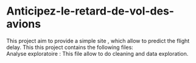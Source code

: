 # Anticipez-le-retard-de-vol-des-avions
This project aim to provide a simple site , which allow to predict the flight delay. This this project contains the following files:   
Analyse exploratoire : This file allow to do cleaning and data exploration.  
